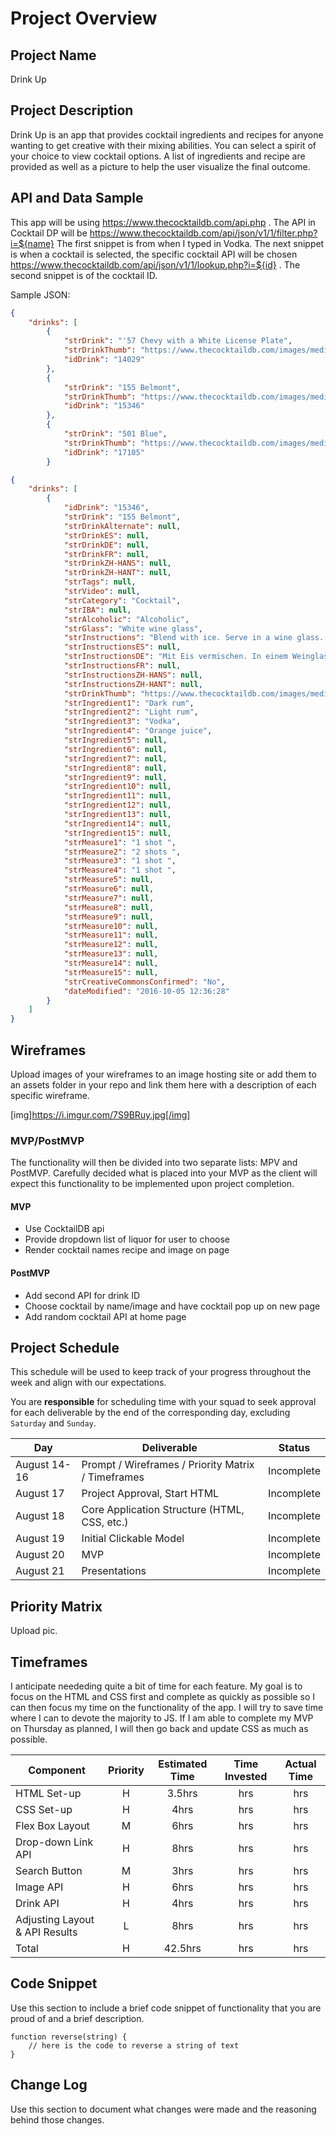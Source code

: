 # Project Overview

## Project Name

Drink Up

## Project Description

Drink Up is an app that provides cocktail ingredients and recipes for anyone wanting to get creative with their mixing abilities. You can select a spirit of your choice to view cocktail options. A list of ingredients and recipe are provided as well as a picture to help the user visualize the final outcome.

## API and Data Sample

This app will be using https://www.thecocktaildb.com/api.php . The API in Cocktail DP will be https://www.thecocktaildb.com/api/json/v1/1/filter.php?i=${name} 
The first snippet is from when I typed in Vodka. The next snippet is when a cocktail is selected, the specific cocktail API will be chosen https://www.thecocktaildb.com/api/json/v1/1/lookup.php?i=${id} . The second snippet is of the cocktail ID. 

Sample JSON:
```json
{
    "drinks": [
        {
            "strDrink": "'57 Chevy with a White License Plate",
            "strDrinkThumb": "https://www.thecocktaildb.com/images/media/drink/qyyvtu1468878544.jpg",
            "idDrink": "14029"
        },
        {
            "strDrink": "155 Belmont",
            "strDrinkThumb": "https://www.thecocktaildb.com/images/media/drink/yqvvqs1475667388.jpg",
            "idDrink": "15346"
        },
        {
            "strDrink": "501 Blue",
            "strDrinkThumb": "https://www.thecocktaildb.com/images/media/drink/ywxwqs1461867097.jpg",
            "idDrink": "17105"
        }

{
    "drinks": [
        {
            "idDrink": "15346",
            "strDrink": "155 Belmont",
            "strDrinkAlternate": null,
            "strDrinkES": null,
            "strDrinkDE": null,
            "strDrinkFR": null,
            "strDrinkZH-HANS": null,
            "strDrinkZH-HANT": null,
            "strTags": null,
            "strVideo": null,
            "strCategory": "Cocktail",
            "strIBA": null,
            "strAlcoholic": "Alcoholic",
            "strGlass": "White wine glass",
            "strInstructions": "Blend with ice. Serve in a wine glass. Garnish with carrot.",
            "strInstructionsES": null,
            "strInstructionsDE": "Mit Eis vermischen. In einem Weinglas servieren. Mit Karotte garnieren.",
            "strInstructionsFR": null,
            "strInstructionsZH-HANS": null,
            "strInstructionsZH-HANT": null,
            "strDrinkThumb": "https://www.thecocktaildb.com/images/media/drink/yqvvqs1475667388.jpg",
            "strIngredient1": "Dark rum",
            "strIngredient2": "Light rum",
            "strIngredient3": "Vodka",
            "strIngredient4": "Orange juice",
            "strIngredient5": null,
            "strIngredient6": null,
            "strIngredient7": null,
            "strIngredient8": null,
            "strIngredient9": null,
            "strIngredient10": null,
            "strIngredient11": null,
            "strIngredient12": null,
            "strIngredient13": null,
            "strIngredient14": null,
            "strIngredient15": null,
            "strMeasure1": "1 shot ",
            "strMeasure2": "2 shots ",
            "strMeasure3": "1 shot ",
            "strMeasure4": "1 shot ",
            "strMeasure5": null,
            "strMeasure6": null,
            "strMeasure7": null,
            "strMeasure8": null,
            "strMeasure9": null,
            "strMeasure10": null,
            "strMeasure11": null,
            "strMeasure12": null,
            "strMeasure13": null,
            "strMeasure14": null,
            "strMeasure15": null,
            "strCreativeCommonsConfirmed": "No",
            "dateModified": "2016-10-05 12:36:28"
        }
    ]
}
```

## Wireframes

Upload images of your wireframes to an image hosting site or add them to an assets folder in your repo and link them here with a description of each specific wireframe.

[img]https://i.imgur.com/7S9BRuy.jpg[/img]

### MVP/PostMVP

The functionality will then be divided into two separate lists: MPV and PostMVP.  Carefully decided what is placed into your MVP as the client will expect this functionality to be implemented upon project completion.  

#### MVP 

- Use CocktailDB api 
- Provide dropdown list of liquor for user to choose
- Render cocktail names recipe and image on page 

#### PostMVP  

- Add second API for drink ID
- Choose cocktail by name/image and have cocktail pop up on new page
- Add random cocktail API at home page

## Project Schedule

This schedule will be used to keep track of your progress throughout the week and align with our expectations.  

You are **responsible** for scheduling time with your squad to seek approval for each deliverable by the end of the corresponding day, excluding `Saturday` and `Sunday`.

|  Day | Deliverable | Status
|---|---| ---|
|August 14-16| Prompt / Wireframes / Priority Matrix / Timeframes | Incomplete
|August 17| Project Approval, Start HTML | Incomplete
|August 18| Core Application Structure (HTML, CSS, etc.) | Incomplete
|August 19| Initial Clickable Model  | Incomplete
|August 20| MVP | Incomplete
|August 21| Presentations | Incomplete

## Priority Matrix

Upload pic.

## Timeframes

I anticipate neededing quite a bit of time for each feature. My goal is to focus on the HTML and CSS first and complete as quickly as possible so I can then focus my time on the functionality of the app. I will try to save time where I can to devote the majority to JS. If I am able to complete my MVP on Thursday as planned, I will then go back and update CSS as much as possible.

| Component | Priority | Estimated Time | Time Invested | Actual Time |
| --- | :---: |  :---: | :---: | :---: |
| HTML Set-up | H | 3.5hrs| hrs | hrs |
| CSS Set-up | H | 4hrs | hrs | hrs |
| Flex Box Layout | M | 6hrs | hrs | hrs | 
| Drop-down Link API | H | 8hrs | hrs | hrs |
| Search Button | M | 3hrs | hrs | hrs |
| Image API | H | 6hrs | hrs | hrs |
| Drink API | H | 4hrs | hrs | hrs |
| Adjusting Layout & API Results | L | 8hrs| hrs | hrs |
| Total | H | 42.5hrs| hrs | hrs |

## Code Snippet

Use this section to include a brief code snippet of functionality that you are proud of and a brief description.  

```
function reverse(string) {
	// here is the code to reverse a string of text
}
```

## Change Log
 Use this section to document what changes were made and the reasoning behind those changes. 
